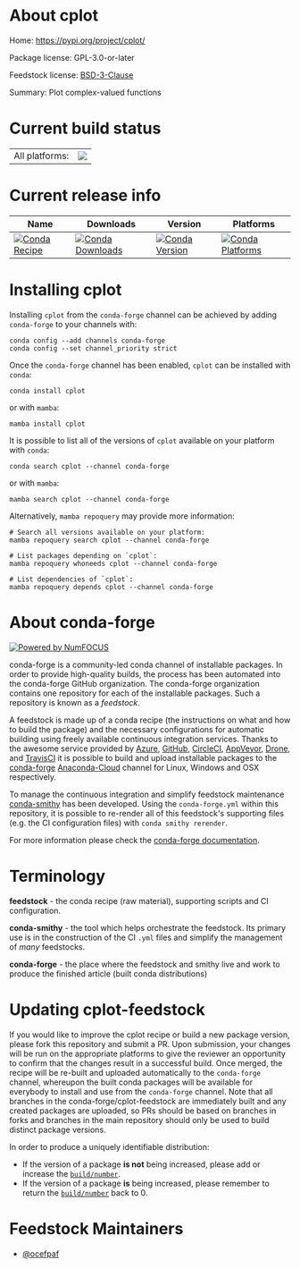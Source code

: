 About cplot
===========

Home: https://pypi.org/project/cplot/

Package license: GPL-3.0-or-later

Feedstock license: [BSD-3-Clause](https://github.com/conda-forge/cplot-feedstock/blob/main/LICENSE.txt)

Summary: Plot complex-valued functions

Current build status
====================


<table><tr><td>All platforms:</td>
    <td>
      <a href="https://dev.azure.com/conda-forge/feedstock-builds/_build/latest?definitionId=17392&branchName=main">
        <img src="https://dev.azure.com/conda-forge/feedstock-builds/_apis/build/status/cplot-feedstock?branchName=main">
      </a>
    </td>
  </tr>
</table>

Current release info
====================

| Name | Downloads | Version | Platforms |
| --- | --- | --- | --- |
| [![Conda Recipe](https://img.shields.io/badge/recipe-cplot-green.svg)](https://anaconda.org/conda-forge/cplot) | [![Conda Downloads](https://img.shields.io/conda/dn/conda-forge/cplot.svg)](https://anaconda.org/conda-forge/cplot) | [![Conda Version](https://img.shields.io/conda/vn/conda-forge/cplot.svg)](https://anaconda.org/conda-forge/cplot) | [![Conda Platforms](https://img.shields.io/conda/pn/conda-forge/cplot.svg)](https://anaconda.org/conda-forge/cplot) |

Installing cplot
================

Installing `cplot` from the `conda-forge` channel can be achieved by adding `conda-forge` to your channels with:

```
conda config --add channels conda-forge
conda config --set channel_priority strict
```

Once the `conda-forge` channel has been enabled, `cplot` can be installed with `conda`:

```
conda install cplot
```

or with `mamba`:

```
mamba install cplot
```

It is possible to list all of the versions of `cplot` available on your platform with `conda`:

```
conda search cplot --channel conda-forge
```

or with `mamba`:

```
mamba search cplot --channel conda-forge
```

Alternatively, `mamba repoquery` may provide more information:

```
# Search all versions available on your platform:
mamba repoquery search cplot --channel conda-forge

# List packages depending on `cplot`:
mamba repoquery whoneeds cplot --channel conda-forge

# List dependencies of `cplot`:
mamba repoquery depends cplot --channel conda-forge
```


About conda-forge
=================

[![Powered by
NumFOCUS](https://img.shields.io/badge/powered%20by-NumFOCUS-orange.svg?style=flat&colorA=E1523D&colorB=007D8A)](https://numfocus.org)

conda-forge is a community-led conda channel of installable packages.
In order to provide high-quality builds, the process has been automated into the
conda-forge GitHub organization. The conda-forge organization contains one repository
for each of the installable packages. Such a repository is known as a *feedstock*.

A feedstock is made up of a conda recipe (the instructions on what and how to build
the package) and the necessary configurations for automatic building using freely
available continuous integration services. Thanks to the awesome service provided by
[Azure](https://azure.microsoft.com/en-us/services/devops/), [GitHub](https://github.com/),
[CircleCI](https://circleci.com/), [AppVeyor](https://www.appveyor.com/),
[Drone](https://cloud.drone.io/welcome), and [TravisCI](https://travis-ci.com/)
it is possible to build and upload installable packages to the
[conda-forge](https://anaconda.org/conda-forge) [Anaconda-Cloud](https://anaconda.org/)
channel for Linux, Windows and OSX respectively.

To manage the continuous integration and simplify feedstock maintenance
[conda-smithy](https://github.com/conda-forge/conda-smithy) has been developed.
Using the ``conda-forge.yml`` within this repository, it is possible to re-render all of
this feedstock's supporting files (e.g. the CI configuration files) with ``conda smithy rerender``.

For more information please check the [conda-forge documentation](https://conda-forge.org/docs/).

Terminology
===========

**feedstock** - the conda recipe (raw material), supporting scripts and CI configuration.

**conda-smithy** - the tool which helps orchestrate the feedstock.
                   Its primary use is in the construction of the CI ``.yml`` files
                   and simplify the management of *many* feedstocks.

**conda-forge** - the place where the feedstock and smithy live and work to
                  produce the finished article (built conda distributions)


Updating cplot-feedstock
========================

If you would like to improve the cplot recipe or build a new
package version, please fork this repository and submit a PR. Upon submission,
your changes will be run on the appropriate platforms to give the reviewer an
opportunity to confirm that the changes result in a successful build. Once
merged, the recipe will be re-built and uploaded automatically to the
`conda-forge` channel, whereupon the built conda packages will be available for
everybody to install and use from the `conda-forge` channel.
Note that all branches in the conda-forge/cplot-feedstock are
immediately built and any created packages are uploaded, so PRs should be based
on branches in forks and branches in the main repository should only be used to
build distinct package versions.

In order to produce a uniquely identifiable distribution:
 * If the version of a package **is not** being increased, please add or increase
   the [``build/number``](https://docs.conda.io/projects/conda-build/en/latest/resources/define-metadata.html#build-number-and-string).
 * If the version of a package **is** being increased, please remember to return
   the [``build/number``](https://docs.conda.io/projects/conda-build/en/latest/resources/define-metadata.html#build-number-and-string)
   back to 0.

Feedstock Maintainers
=====================

* [@ocefpaf](https://github.com/ocefpaf/)

